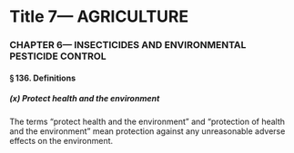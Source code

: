 
# Title 7— AGRICULTURE
### CHAPTER 6— INSECTICIDES AND ENVIRONMENTAL PESTICIDE CONTROL
#### § 136. Definitions
##### (x) Protect health and the environment

The terms “protect health and the environment” and “protection of health and the environment” mean protection against any unreasonable adverse effects on the environment.
